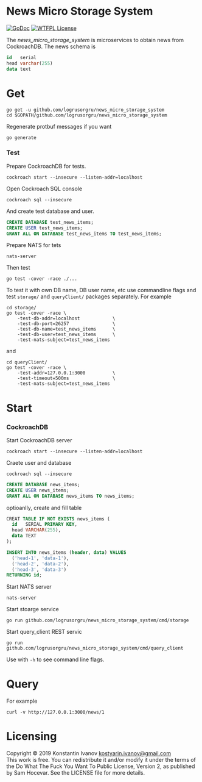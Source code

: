 News Micro Storage System
=========================

[![GoDoc](https://godoc.org/github.com/logrusorgru/news_micro_storage_system?status.svg)](https://godoc.org/github.com/logrusorgru/news_micro_storage_system)
[![WTFPL License](https://img.shields.io/badge/license-wtfpl-blue.svg)](http://www.wtfpl.net/about/)
<!--
[![Build Status](https://travis-ci.org/logrusorgru/news_micro_storage_system.svg)](https://travis-ci.org/logrusorgru/news_micro_storage_system)
[![Coverage Status](https://coveralls.io/repos/logrusorgru/news_micro_storage_system/badge.svg?branch=master)](https://coveralls.io/r/logrusorgru/news_micro_storage_system?branch=master)
[![GoReportCard](https://goreportcard.com/badge/logrusorgru/news_micro_storage_system)](https://goreportcard.com/report/logrusorgru/news_micro_storage_system)
-->

The _news_micro_storage_system_ is microservices to obtain news from
CockroachDB. The news schema is

```sql
id   serial
head varchar(255)
data text
```

# Get

```
go get -u github.com/logrusorgru/news_micro_storage_system
cd $GOPATH/github.com/logrusorgru/news_micro_storage_system
```

Regenerate protbuf messages if you want

```
go generate
```

### Test

Prepare CockroachDB for tests.

```
cockroach start --insecure --listen-addr=localhost
```

Open Cockroach SQL console

```
cockroach sql --insecure
```

And create test database and user.

```sql
CREATE DATABASE test_news_items;
CREATE USER test_news_items;
GRANT ALL ON DATABASE test_news_items TO test_news_items;
```

Prepare NATS for tets

```
nats-server
```

Then test

```
go test -cover -race ./...
```

To test it with own DB name, DB user name, etc use commandline flags and
test `storage/` and `queryClient/` packages separately. For example


```
cd storage/
go test -cover -race \
    -test-db-addr=localhost            \
    -test-db-port=26257                \
    -test-db-name=test_news_items      \
    -test-db-user=test_news_items      \
    -test-nats-subject=test_news_items
```

and

```
cd queryClient/
go test -cover -race \
    -test-addr=127.0.0.1:3000          \
    -test-timeout=500ms                \
    -test-nats-subject=test_news_items
```

# Start

### CockroachDB

Start CockroachDB server

```
cockroach start --insecure --listen-addr=localhost
```

Craete user and database

```
cockroach sql --insecure
```

```sql
CREATE DATABASE news_items;
CREATE USER news_items;
GRANT ALL ON DATABASE news_items TO news_items;
```

optioanlly, create and fill table

```sql
CREAT TABLE IF NOT EXISTS news_items (
  id   SERIAL PRIMARY KEY,
  head VARCHAR(255),
  data TEXT
);

INSERT INTO news_items (header, data) VALUES
  ('head-1', 'data-1'),
  ('head-2', 'data-2'),
  ('head-3', 'data-3')
RETURNING id;
```

Start NATS server

```
nats-server
```

Start stoarge service
```
go run github.com/logrusorgru/news_micro_storage_system/cmd/storage
```

Start query_client REST servic

```
go run github.com/logrusorgru/news_micro_storage_system/cmd/query_client
```

Use with `-h` to see command line flags.


# Query


For example

```
curl -v http://127.0.0.1:3000/news/1
```

# Licensing

Copyright © 2019 Konstantin Ivanov <kostyarin.ivanov@gmail.com>  
This work is free. You can redistribute it and/or modify it under the
terms of the Do What The Fuck You Want To Public License, Version 2,
as published by Sam Hocevar. See the LICENSE file for more details.
